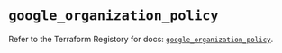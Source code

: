 # `google_organization_policy`

Refer to the Terraform Registory for docs: [`google_organization_policy`](https://registry.terraform.io/providers/hashicorp/google-beta/4.82.0/docs/resources/google_organization_policy).
